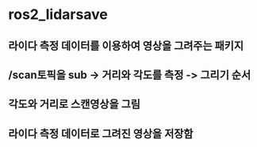 # ros2_lidarsave

## 라이다 측정 데이터를 이용하여 영상을 그려주는 패키지
## /scan토픽을 sub -> 거리와 각도를 측정 -> 그리기 순서
## 각도와 거리로 스캔영상을 그림
## 라이다 측정 데이터로 그려진 영상을 저장함
